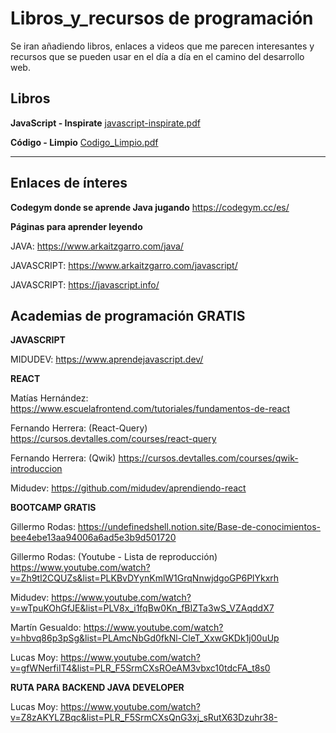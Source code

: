 # Libros_y_recursos de  programación
Se iran añadiendo libros, enlaces a videos que me parecen interesantes y recursos que se pueden usar en el día a día en el camino del desarrollo web.

## Libros

**JavaScript - Inspirate**
[javascript-inspirate.pdf](https://github.com/karen2289/libros_y_mas/files/11610762/javascript-inspirate.pdf)

**Código - Limpio**
[Codigo_Limpio.pdf](https://github.com/karen2289/libros_y_mas/files/11611125/Codigo_Limpio.pdf)



*****



## Enlaces de ínteres

**Codegym donde se aprende Java jugando**
https://codegym.cc/es/

**Páginas para aprender leyendo**

JAVA: https://www.arkaitzgarro.com/java/

JAVASCRIPT: https://www.arkaitzgarro.com/javascript/

JAVASCRIPT: https://javascript.info/



## Academias de programación GRATIS


**JAVASCRIPT**

MIDUDEV: https://www.aprendejavascript.dev/


**REACT**

Matías Hernández: https://www.escuelafrontend.com/tutoriales/fundamentos-de-react

Fernando Herrera: (React-Query) https://cursos.devtalles.com/courses/react-query

Fernando Herrera: (Qwik) https://cursos.devtalles.com/courses/qwik-introduccion

Midudev: https://github.com/midudev/aprendiendo-react


**BOOTCAMP GRATIS**

Gillermo Rodas: https://undefinedshell.notion.site/Base-de-conocimientos-bee4ebe13aa94006a6ad5e3b9d501720

Gillermo Rodas: (Youtube - Lista de reproducción) https://www.youtube.com/watch?v=Zh9tl2CQUZs&list=PLKBvDYynKmlW1GrqNnwjdgoGP6PlYkxrh

Midudev: https://www.youtube.com/watch?v=wTpuKOhGfJE&list=PLV8x_i1fqBw0Kn_fBIZTa3wS_VZAqddX7

Martín Gesualdo: https://www.youtube.com/watch?v=hbvq86p3pSg&list=PLAmcNbGd0fkNl-CleT_XxwGKDk1j00uUp

Lucas Moy: https://www.youtube.com/watch?v=gfWNerfiIT4&list=PLR_F5SrmCXsROeAM3vbxc10tdcFA_t8s0



**RUTA PARA BACKEND JAVA DEVELOPER**

Lucas Moy: https://www.youtube.com/watch?v=Z8zAKYLZBqc&list=PLR_F5SrmCXsQnG3xj_sRutX63Dzuhr38-


